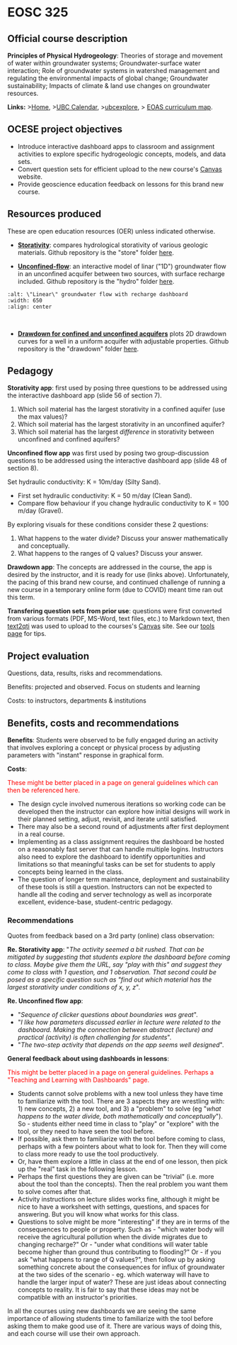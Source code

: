 # EOSC 325

## Official course description

**Principles of Physical Hydrogeology**: Theories of storage and movement of water within groundwater systems; Groundwater-surface water interaction; Role of groundwater systems in watershed management and regulating the environmental impacts of global change; Groundwater sustainability; Impacts of climate & land use changes on groundwater resources.

**Links:**
\>[Home](https://www.eoas.ubc.ca/academics/courses/eosc325),
\>[UBC Calendar](https://courses.students.ubc.ca/cs/courseschedule?pname=subjarea&tname=subj-course&dept=EOSC&course=325),
\>[ubcexplore](https://ubcexplorer.io/course/EOSC/325),
\> [EOAS curriculum map](https://www.eoas.ubc.ca/~quest/eoas-only.html).

## OCESE project objectives

* Introduce interactive dashboard apps to classroom and assignment activities to explore specific hydrogeologic concepts, models, and data sets.
* Convert question sets for efficient upload to the new course's [Canvas](https://about.canvas.ubc.ca/) website.
* Provide geoscience education feedback on lessons for this brand new course.

## Resources produced

These are open education resources (OER) unless indicated otherwise.

* **[Storativity](https://dashboard.eoastest.xyz/store)**: compares hydrological storativity of various geologic materials. Github repository is the "store" folder [here](https://github.com/phaustin/addon_containers).

* **[Unconfined-flow](https://dashboard.eoastest.xyz/hydro)**: an interactive model of linar ("1D") groundwater flow in an unconfined acquifer between two sources, with surface recharge included. Github repository is the "hydro" folder [here](https://github.com/phaustin/addon_containers).

```{image} images/flowapp.png
:alt: \"Linear\" groundwater flow with recharge dashboard
:width: 650
:align: center
```
<br>

* **[Drawdown for confined and unconfined acquifers](https://dashboard.eoastest.xyz/drawdown)** plots 2D drawdown curves for a well in a uniform acquifer with adjustable properties. Github repository is the "drawdown" folder [here](https://github.com/phaustin/addon_containers).

## Pedagogy

**Storativity app**: first used by posing three questions to be addressed using the interactive dashboard app (slide 56 of section 7).

1. Which soil material has the largest storativity in a confined aquifer (use the max values)?
2. Which soil material has the largest storativity in an unconfined aquifer?
3. Which soil material has the largest _difference_ in storativity between unconfined and confined aquifers?

**Unconfined flow app** was first used by posing two group-discussion questions to be addressed using the interactive dashboard app (slide 48 of section 8).

Set hydraulic conductivity: K = 10m/day (Silty Sand).
* First set hydraulic conductivity: K = 50 m/day (Clean Sand).
* Compare flow behaviour if you change hydraulic conductivity to K = 100 m/day (Gravel).

By exploring visuals for these conditions consider these 2 questions:
1. What happens to the water divide? Discuss your answer mathematically and conceptually.
2. What happens to the ranges of Q values? Discuss your answer.

**Drawdown app**: The concepts are addressed in the course, the app is desired by the instructor, and it is ready for use (links above). Unfortunately, the pacing of this brand new course, and continued challenge of running a new course in a temporary online form (due to COVID) meant time ran out this term.

**Transfering question sets from prior use**: questions were first converted from various formats (PDF, MS-Word, text files, etc.) to Markdown text, then [text2qti](https://github.com/gpoore/text2qti) was used to upload to the courses's [Canvas](https://about.canvas.ubc.ca/) site. See our [tools page](tools.md) for tips.

## Project evaluation

Questions, data, results, risks and recommendations.

Benefits: projected and observed. Focus on students and learning

Costs: to instructors, departments & institutions

## Benefits, costs and recommendations

**Benefits**: Students were observed to be fully engaged during an activity that involves exploring a concept or physical process by adjusting parameters with "instant" response in graphical form.

**Costs**:

<span style="color:red">These might be better placed in a page on general guidelines which can then be referenced here.</span>

* The design cycle involved numerous iterations so working code can be developed then the instructor can explore how initial designs will work in their planned setting, adjust, revisit, and iterate until satisfied.
* There may also be a second round of adjustments after first deployment in a real course.
* Implementing as a class assignment requires the dashboard be hosted on a reasonably fast server that can handle multiple logins. Instructors also need to explore the dashboard to identify opportunities and limitations so that meaningful tasks can be set for students to apply concepts being learned in the class.
* The question of longer term maintenance, deployment and sustainability of these tools is still a question. Instructors can not be expected to handle all the coding and server technology as well as incorporate excellent, evidence-base, student-centric pedagogy. 

### Recommendations

Quotes from feedback based on a 3rd party (online) class observation:

**Re. Storativity app**: "_The activity seemed a bit rushed. That can be mitigated by suggesting that students explore the dashboard before coming to class. Maybe give them the URL, say "play with this" and suggest they come to class with 1 question, and 1 observation. That second could be posed as a specific question such as "find out which material has the largest storativity under conditions of x, y, z_".

**Re. Unconfined flow app**:

* "_Sequence of clicker questions about boundaries was great_".
* "_I like how parameters discussed earlier in lecture were related to the dashboard. Making the connection between abstract (lecture) and practical (activity) is often challenging for students_".
* "_The two-step activity that depends on the app seems well designed_".

**General feedback about using dashboards in lessons**:

<span style="color:red">This might be better placed in a page on general guidelines. Perhaps a "Teaching and Learning with Dashboards" page.</span> 

* Students cannot solve problems with a new tool unless they have time to familiarize with the tool. There are 3 aspects they are wrestling with: 1) new concepts, 2) a new tool, and 3) a "problem" to solve (eg "_what happens to the water divide, both mathematically and conceptually_"). So - students either need time in class to "play" or "explore" with the tool, or they need to have seen the tool before.
* If possible, ask them to familiarize with the tool before coming to class, perhaps with a few pointers about what to look for. Then they will come to class more ready to use the tool productively.
* Or, have them explore a little in class at the end of one lesson, then pick up the "real" task in the following lesson.
* Perhaps the first questions they are given can be "trivial" (i.e. more about the tool than the concepts). Then the real problem you want them to solve comes after that.
* Activity instructions on lecture slides works fine, although it might be nice to have a worksheet with settings, questions, and spaces for answering. But you will know what works for this class.
* Questions to solve might be more "interesting" if they are in terms of the consequences to people or property. Such as - "which water body will receive the agricultural pollution when the divide migrates due to changing recharge?" Or - "under what conditions will water table become higher than ground thus contributing to flooding?" Or - if you ask "what happens to range of Q values?", then follow up by asking something concrete about the consequences for influx of groundwater at the two sides of the scenario - eg. which waterway will have to handle the larger input of water? These are just ideas about connecting concepts to reality. It is fair to say that these ideas may not be compatible with an instructor's priorities. 

In all the courses using new dashboards we are seeing the same importance of allowing students time to familiarize with the tool before asking them to make good use of it. There are various ways of doing this, and each course will use their own approach. 